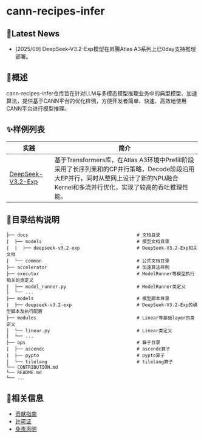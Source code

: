 # cann-recipes-infer

## 🚀Latest News
- [2025/09] DeepSeek-V3.2-Exp模型在昇腾Atlas A3系列上已0day支持推理部署。


## 🎉概述
cann-recipes-infer仓库旨在针对LLM与多模态模型推理业务中的典型模型、加速算法，提供基于CANN平台的优化样例，方便开发者简单、快速、高效地使用CANN平台进行模型推理。


## ✨样例列表
|实践|简介|
|-----|-----|
|[DeepSeek-V3.2-Exp](models/deepseek-v3.2-exp/README.md)|基于Transformers库，在Atlas A3环境中Prefill阶段采用了长序列亲和的CP并行策略，Decode阶段沿用大EP并行，同时从整网上设计了新的NPU融合Kernel和多流并行优化，实现了较高的吞吐推理性能。


## 📖目录结构说明
```
├── docs                                        # 文档目录
|  ├── models                                   # 模型文档目录
|  |  ├── deepseek-v3.2-exp                     # DeepSeek-V3.2-Exp相关文档
|  └── common                                   # 公共文档目录
├── accelerator                                 # 加速算法样例
├── executor                                    # ModelRunner等模型执行相关的类定义
|  ├── model_runner.py                          # ModelRunner类定义
│  └── ...
├── models                                      # 模型脚本目录
|  ├── deepseek-v3.2-exp                        # DeepSeek-V3.2-Exp的模型脚本及执行配置
├── modules                                     # Linear等基础layer的类定义
│  └── linear.py                                # Linear类定义
│  └── ...
├── ops                                         # 算子目录
|  ├── ascendc                                  # ascendc算子
|  ├── pypto                                    # pypto算子
│  └── tilelang                                 # tilelang算子
└── CONTRIBUTION.md
└── README.md
└── ...
```

## 📝相关信息

- [贡献指南](./CONTRIBUTION.md)
- [许可证](./LICENSE)
- [免责声明](./DISCLAIMER.md)
